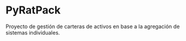 # PyRatPack
Proyecto de gestión de carteras de activos en base a la agregación de sistemas individuales.
